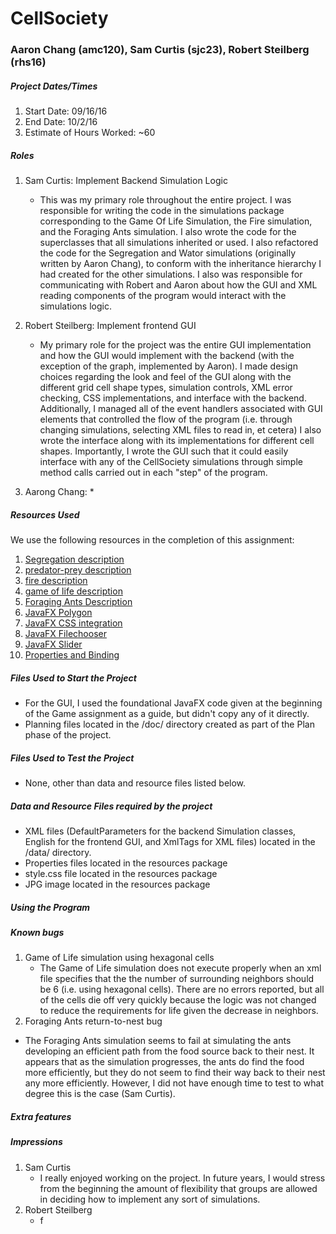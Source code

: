 # CellSociety 
### Aaron Chang (amc120), Sam Curtis (sjc23), Robert Steilberg (rhs16)

##### Project Dates/Times

1. Start Date: 09/16/16
2. End Date: 10/2/16
3. Estimate of Hours Worked: ~60

##### Roles

1. Sam Curtis: Implement Backend Simulation Logic
   * This was my primary role throughout the entire project. I was responsible for writing the code in the simulations package corresponding  to the Game Of Life Simulation, the Fire simulation,  and the Foraging Ants simulation. I also wrote the code for the superclasses that all simulations inherited or used. I also refactored the code for the Segregation and Wator simulations (originally written by Aaron Chang), to conform with the inheritance hierarchy I had created for the other simulations. I also was responsible for communicating with Robert and Aaron about how the GUI and XML reading components of the program would interact with the simulations logic. 
2. Robert Steilberg: Implement frontend GUI
	* My primary role for the project was the entire GUI implementation and how the GUI would implement with the backend (with the exception of the graph, implemented by Aaron). I made design choices regarding the look and feel of the GUI along with the different grid cell shape types, simulation controls, XML error checking, CSS implementations, and interface with the backend. Additionally, I managed all of the event handlers associated with GUI elements that controlled the flow of the program (i.e. through changing simulations, selecting XML files to read in, et cetera) I also wrote the interface along with its implementations for different cell shapes. Importantly, I wrote the GUI such that it could easily interface with any of the CellSociety simulations through simple method calls carried out in each "step" of the program.

3. Aarong Chang:
	* 


##### Resources Used 
We use the following resources in the completion of this assignment:

1. [Segregation description](http://nifty.stanford.edu/2014/mccown-schelling-model-segregation/)
2. [predator-prey description](http://nifty.stanford.edu/2011/scott-wator-world/)
3. [fire description](http://nifty.stanford.edu/2007/shiflet-fire/)
4. [game of life description](http://en.wikipedia.org/wiki/Conway's_Game_of_Life)
5. [Foraging Ants Description](http://cs.gmu.edu/~eclab/projects/mason/publications/alife04ant.pdf)
6. [JavaFX Polygon](https://docs.oracle.com/javase/8/javafx/api/javafx/scene/shape/Polygon.html)
7. [JavaFX CSS integration](https://docs.oracle.com/javafx/2/api/javafx/scene/doc-files/cssref.html)
8. [JavaFX Filechooser](http://docs.oracle.com/javafx/2/ui_controls/file-chooser.htm)
9. [JavaFX Slider](http://docs.oracle.com/javafx/2/ui_controls/slider.htm)
10. [Properties and Binding](http://docs.oracle.com/javafx/2/binding/jfxpub-binding.htm)

##### Files Used to Start the Project
* For the GUI, I used the foundational JavaFX code given at the beginning of the Game assignment as a guide, but didn't copy any of it directly.
* Planning files located in the /doc/ directory created as part of the Plan phase of the project.

##### Files Used to Test the Project
* None, other than data and resource files listed below.

##### Data and Resource Files required by the project
* XML files (DefaultParameters for the backend Simulation classes, English for the frontend GUI, and XmlTags for XML files) located in the /data/ directory.
* Properties files located in the resources package
* style.css file located in the resources package
* JPG image located in the resources package


##### Using the Program

##### Known bugs

1. Game of Life simulation using hexagonal cells
   * The Game of Life simulation does not execute properly when an xml file specifies that the the number of surrounding neighbors should be 6 (i.e. using hexagonal cells). There are no errors reported, but all of the cells die off very quickly because the logic was not changed to reduce the requirements for life given the decrease in neighbors. 
2. Foraging Ants return-to-nest bug
  * The Foraging Ants simulation seems to fail at simulating the ants developing an efficient path from the food source back to their nest. It appears that as the simulation progresses, the ants do find the food more efficiently, but they do not seem to find their way back to their nest any more efficiently. However, I did not have enough time to test to what degree this is the case (Sam Curtis). 
  

##### Extra features

##### Impressions 

1. Sam Curtis
	* I really enjoyed working on the project. In future years, I would stress from the beginning the amount of flexibility that groups are allowed in deciding how to implement any sort of simulations.
2. Robert Steilberg
	* f
    
